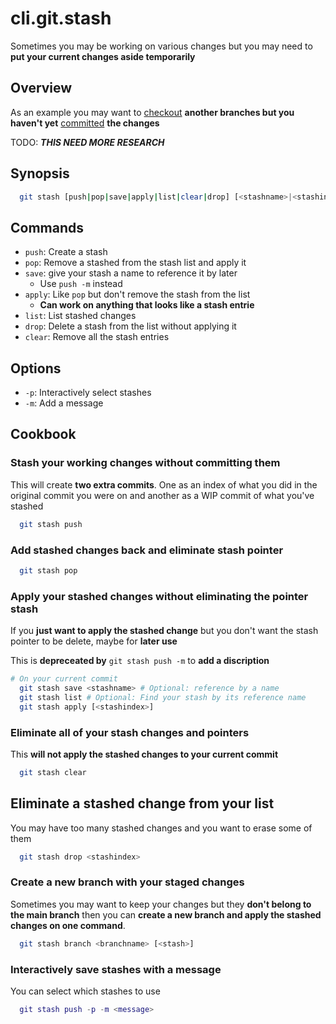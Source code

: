 # cli.git.stash

Sometimes you may be working on various changes but you may need to **put your
current changes aside temporarily**

## Overview

As an example you may want to [checkout](./it3j.md) **another branches but you
haven't yet** [committed](./nr07.md) **the changes**

TODO: **_THIS NEED MORE RESEARCH_**

## Synopsis

```sh
  git stash [push|pop|save|apply|list|clear|drop] [<stashname>|<stashindex>]
```

## Commands

- `push`: Create a stash
- `pop`: Remove a stashed from the stash list and apply it
- `save`: give your stash a name to reference it by later
  - Use `push -m` instead
- `apply`: Like `pop` but don't remove the stash from the list
  - **Can work on anything that looks like a stash entrie**
- `list`: List stashed changes
- `drop`: Delete a stash from the list without applying it
- `clear`: Remove all the stash entries

## Options

- `-p`: Interactively select stashes
- `-m`: Add a message

## Cookbook

### Stash your working changes without committing them

This will create **two extra commits**. One as an index of what you did in the
original commit you were on and another as a WIP commit of what you've stashed

```sh
  git stash push
```

### Add stashed changes back and eliminate stash pointer

```sh
  git stash pop
```

### Apply your stashed changes without eliminating the pointer stash

If you **just want to apply the stashed change** but you don't want the stash
pointer to be delete, maybe for **later use**

This is **depreceated by** `git stash push -m` to **add a discription**

```sh
# On your current commit
  git stash save <stashname> # Optional: reference by a name
  git stash list # Optional: Find your stash by its reference name
  git stash apply [<stashindex>]
```

### Eliminate all of your stash changes and pointers

This **will not apply the stashed changes to your current commit**

```sh
  git stash clear
```

## Eliminate a stashed change from your list

You may have too many stashed changes and you want to erase some of them

```sh
  git stash drop <stashindex>
```

### Create a new branch with your staged changes

Sometimes you may want to keep your changes but they **don't belong to the main
branch** then you can **create a new branch and apply the stashed changes on one
command**.

```sh
  git stash branch <branchname> [<stash>]
```

### Interactively save stashes with a message

You can select which stashes to use

```lua
  git stash push -p -m <message>
```
